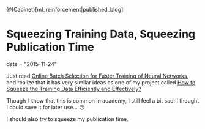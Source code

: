 @(Cabinet)[ml_reinforcement|published_blog]

# Squeezing Training Data, Squeezing Publication Time

date = "2015-11-24"

Just read [Online Batch Selection for Faster Training of Neural Networks](http://arxiv.org/abs/1511.06343), and realize that it has very similar ideas as one of my project called [How to Squeeze the Training Data Efficiently and Effectively?](https://github.com/bigaidream/tech-blog/blob/master/2015/squeezing-data-time/squeezing-date-time.pdf)

Though I know that this is common in academy, I still feel a bit sad: I thought I could save it for later use... :cry:

I should also try to squeeze my publication time. 